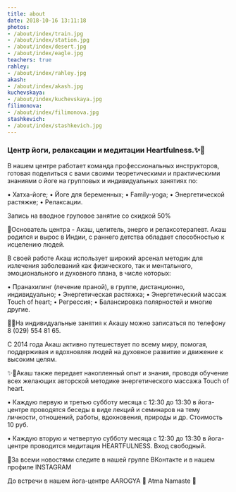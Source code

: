 ```yaml
---
title: about
date: 2018-10-16 13:11:18
photos:
- /about/index/train.jpg
- /about/index/station.jpg
- /about/index/desert.jpg
- /about/index/eagle.jpg
teachers: true
rahley:
- /about/index/rahley.jpg
akash:
- /about/index/akash.jpg
kuchevskaya:
- /about/index/kuchevskaya.jpg
filimonova:
- /about/index/filimonova.jpg
stashkevich:
- /about/index/stashkevich.jpg
---
```


### Центр йоги, релаксации и медитации Heartfulness.✨🙏

В нашем центре работает команда профессиональных инструкторов, готовая поделиться с вами своими теоретическими и практическими знаниями о йоге на групповых и индивидуальных занятиях по:

• Хатха-йоге;
• Йоге для беременных;
• Family-yoga;
• Энергетической растяжке;
• Релаксации.

Запись на вводное груповое занятие со скидкой 50%

🙏Основатель центра - Акаш, целитель, энерго и релаксотерапевт.
Акаш родился и вырос в Индии, с раннего детства обладает способностью к исцелению людей.

В своей работе Акаш использует широкий арсенал методик для излечения заболеваний как физического, так и ментального, эмоционального и духовного плана, в числе которых:

• Пранахилинг (лечение праной), в группе, дистанционно, индивидуально;
• Энергетическая растяжка;
• Энергетический массаж Touch of heart;
• Регрессия;
• Балансировка полярностей и многие другие.

✍🏻На индивидуальные занятия к Акашу можно записаться по телефону 8 (029) 554 81 65.

С 2014 года Акаш активно путешествует по всему миру, помогая, поддерживая и вдохновляя людей на духовное развитие и движение к высоким целям.

✨🙏Акаш также передает накопленный опыт и знания, проводя обучение всех желающих авторской методике энергетического массажа Touch of heart.

• Каждую первую и третью субботу месяца с 12:30 до 13:30 в йога-центре проводятся беседы в виде лекций и семинаров на тему личности, отношений, работы, вдохновения, природы и др. Стоимость 10 руб.

• Каждую вторую и четвертую субботу месяца с 12:30 до 13:30 в йога-центре проводится медитация HEARTFULNESS. Вход свободный.

🙏За всеми новостями следите в нашей группе ВКонтакте и в нашем профиле INSTAGRAM

До встречи в нашем йога-центре AAROGYA 💛 Atma Namaste 🙏
